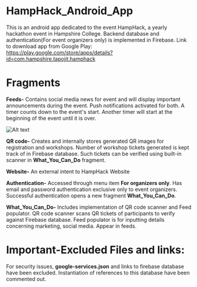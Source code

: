 # HampHack_Android_App
This is an android app dedicated to the event HampHack, a yearly hackathon event in Hampshire College. Backend database and authentication(For event organizers only) is implemented in Firebase. Link to download app from Google Play: https://play.google.com/store/apps/details?id=com.hampshire.tapojit.hamphack

# Fragments
**Feeds-** Contains social media news for event and will display important announcements during the event. Push notifications activated for both. A timer counts down to the event's start. Another timer will start at the beginning of the event until it is over. 

![Alt text](https://lh3.googleusercontent.com/t3GxUmiKBppdrcwZ9GepSU-wwZ5q9e8lNOOJhHmtEhOq1hzWCUOBZ0h2rFkKc2u5zokQ=h310-rw "Optional text")

**QR code-**
Creates and internally stores generated QR images for registration and workshops. Number of workshop tickets generated is kept track of in Firebase database. Such tickets can be verified using built-in scanner in **What_You_Can_Do** fragment.

**Website-**
An external intent to HampHack Website

**Authentication-**
Accessed through menu item **For organizers only**. Has email and password authentication exclusive only to event organizers. Successful authentication opens a new fragment **What_You_Can_Do**.

**What_You_Can_Do-** Includes implementation of QR code scanner and Feed populator. QR code scanner scans QR tickets of participants to verify against Firebase database. Feed populator is for inputting details concerning marketing, social media. Appear in feeds.



# Important-Excluded Files and links:
For security issues, **google-services.json** and links to firebase database have been excluded. Instantiation of references to this database have been commented out.
